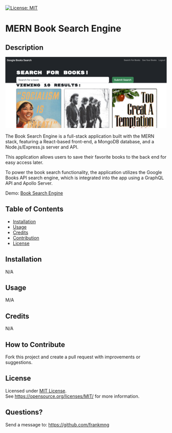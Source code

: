 [![License: MIT](https://img.shields.io/badge/License-MIT-yellow.svg)](https://opensource.org/licenses/MIT)
# MERN Book Search Engine
## Description

![MERN-BOOK-SEARCH](mern-book-search.png)


The Book Search Engine is a full-stack application built with the MERN stack, featuring a React-based front-end, a MongoDB database, and a Node.js/Express.js server and API. 

This application allows users to save their favorite books to the back end for easy access later. 

To power the book search functionality, the application utilizes the Google Books API search engine, which is integrated into the app using a GraphQL API and Apollo Server.

Demo: [Book Search Engine](https://booksearch-engine-mern-app.herokuapp.com/)

## Table of Contents
- [Installation](#installation)
- [Usage](#usage)
- [Credits](#credits)
- [Contribution](#contribution)
- [License](#license)

## Installation
N/A
## Usage
M/A
## Credits
N/A

## How to Contribute
Fork this project and create a pull request with improvements or suggestions.
## License
Licensed under <a href="https://opensource.org/licenses/MIT/">MIT License<a>.<br>
See https://opensource.org/licenses/MIT/ for more information.

## Questions?
Send a message to: https://github.com/frankmng
